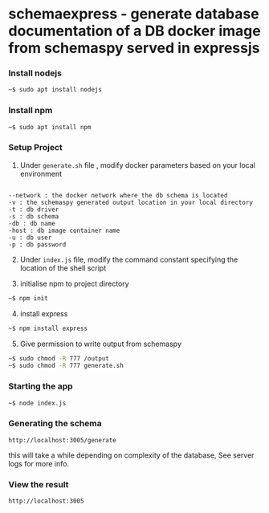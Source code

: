 # schemaexpress - generate database documentation of a DB docker image from schemaspy served in expressjs

### Install nodejs

```bash
~$ sudo apt install nodejs
```

### Install npm

```bash
~$ sudo apt install npm
```

### Setup Project

1. Under `generate.sh` file , modify docker parameters based on your local environment

```

--network : the docker network where the db schema is located
-v : the schemaspy generated output location in your local directory
-t : db driver
-s : db schema
-db : db name
-host : db image container name
-u : db user
-p : db password

```

2. Under `index.js` file, modify the command constant specifying the location of the shell script


3. initialise npm to project directory
```bash
~$ npm init
```

4. install express
```bash
~$ npm install express
```


5. Give permission to write output from schemaspy
```bash
~$ sudo chmod -R 777 /output
~$ sudo chmod -R 777 generate.sh
```

### Starting the app
```bash
~$ node index.js
```

### Generating the schema
```
http://localhost:3005/generate

```

this will take a while depending on complexity of the database, See server logs for more info.


### View the result

```
http://localhost:3005
```

